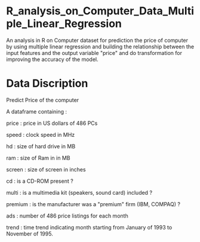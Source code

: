 # R_analysis_on_Computer_Data_Multiple_Linear_Regression
An analysis in R on Computer dataset for prediction the price of computer by using multiple linear regression and building the relationship between the input features and the output variable "price" and do transformation for improving the accuracy of the model.



# Data Discription

Predict Price of the computer

A dataframe containing :

price : price in US dollars of 486 PCs

speed : clock speed in MHz

hd : size of hard drive in MB

ram : size of Ram in in MB

screen : size of screen in inches

cd : is a CD-ROM present ?

multi : is a multimedia kit (speakers, sound card) included ?

premium : is the manufacturer was a "premium" firm (IBM, COMPAQ) ?

ads : number of 486 price listings for each month

trend : time trend indicating month starting from January of 1993 to November of 1995.
